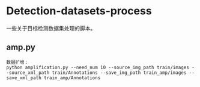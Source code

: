 # Detection-datasets-process
一些关于目标检测数据集处理的脚本。

## amp.py
```
数据扩增：
python amplification.py --need_num 10 --source_img_path train/images --source_xml_path train/Annotations --save_img_path train_amp/images --save_xml_path train_amp/Annotations
```
